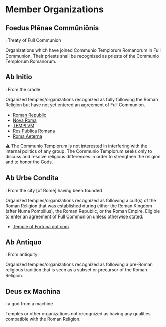 Member Organizations
======

Foedus Plēnae Commūniōnis
------
:information_source: Treaty of Full Communion

Organizations which have joined Communio Templorum Romanorum in Full Communion. Their priests
shall be recognized as priests of the Communio Templorum Romanorum.

Ab Initio
--
:information_source: From the cradle

Organized temples/organizations recognized as fully following the Roman Religion but have not
yet entered an agreement of Full Communion.

* [Roman Republic](http://romanrepublic.org/roma/bibliotheca/sacerdotes/)
* [Nova Roma](http://www.novaroma.org/nr/Category:Religio_Romana_(Nova_Roma))
* [TEMPLVM](http://www.templvm.org)
* [Res Publica Romana](http://www.respublica-romana.com/home)
* [Roma Aeterna](https://www.facebook.com/groups/RomaAeterna)

:warning: The Communio Templorum is not interested in interfering with the internal politics of any group.
	The Communio Templorum seeks only to discuss and resolve religious differences in order to strengthen
	the religion and to honor the Gods.

Ab Urbe Condita
--
:information_source: From the city [of Rome] having been founded

Organized temples/organizations recognized as following a cult(s) of the Roman Religion that was
established during either the Roman Kingdom (after Numa Pompilius), the Roman Republic, or the
Roman Empire. Eligible to enter an agreement of Full Communion unless otherwise stated.

* [Temple of Fortuna dot com](http://www.templeoffortuna.com)

Ab Antiquo
--
:information_source: From antiquity

Organized temples/organizations recognized as following a pre-Roman religious tradition that is
seen as a subset or precursor of the Roman Religion.

Deus ex Machina
----
:information_source: a god from a machine

Temples or other organizations not recognized as having any qualities compatible with the Roman
Religion.
